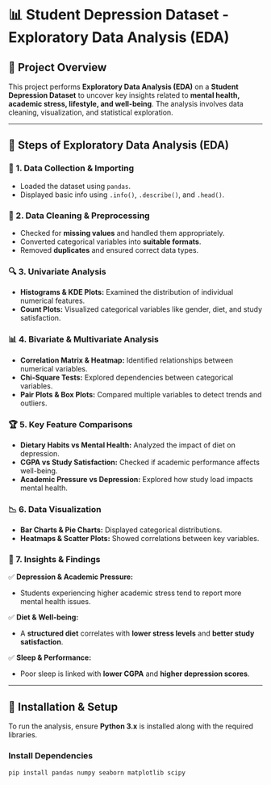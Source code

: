 # 📊 Student Depression Dataset - Exploratory Data Analysis (EDA)

## 📌 Project Overview
This project performs **Exploratory Data Analysis (EDA)** on a **Student Depression Dataset** to uncover key insights related to **mental health, academic stress, lifestyle, and well-being**. The analysis involves data cleaning, visualization, and statistical exploration.

---

## 🚀 Steps of Exploratory Data Analysis (EDA)

### 📂 1. Data Collection & Importing  
   - Loaded the dataset using `pandas`.  
   - Displayed basic info using `.info()`, `.describe()`, and `.head()`.  

### 🧹 2. Data Cleaning & Preprocessing  
   - Checked for **missing values** and handled them appropriately.  
   - Converted categorical variables into **suitable formats**.  
   - Removed **duplicates** and ensured correct data types.  

### 🔍 3. Univariate Analysis  
   - **Histograms & KDE Plots:** Examined the distribution of individual numerical features.  
   - **Count Plots:** Visualized categorical variables like gender, diet, and study satisfaction.  

### 📊 4. Bivariate & Multivariate Analysis  
   - **Correlation Matrix & Heatmap:** Identified relationships between numerical variables.  
   - **Chi-Square Tests:** Explored dependencies between categorical variables.  
   - **Pair Plots & Box Plots:** Compared multiple variables to detect trends and outliers.  

### 🏆 5. Key Feature Comparisons  
   - **Dietary Habits vs Mental Health:** Analyzed the impact of diet on depression.  
   - **CGPA vs Study Satisfaction:** Checked if academic performance affects well-being.  
   - **Academic Pressure vs Depression:** Explored how study load impacts mental health.  

### 📉 6. Data Visualization  
   - **Bar Charts & Pie Charts:** Displayed categorical distributions.  
   - **Heatmaps & Scatter Plots:** Showed correlations between key variables.  

### 📝 7. Insights & Findings  
✅ **Depression & Academic Pressure:**  
   - Students experiencing higher academic stress tend to report more mental health issues.  

✅ **Diet & Well-being:**  
   - A **structured diet** correlates with **lower stress levels** and **better study satisfaction**.  

✅ **Sleep & Performance:**  
   - Poor sleep is linked with **lower CGPA** and **higher depression scores**.  

---

## 🔧 Installation & Setup
To run the analysis, ensure **Python 3.x** is installed along with the required libraries.

### Install Dependencies
```bash
pip install pandas numpy seaborn matplotlib scipy
